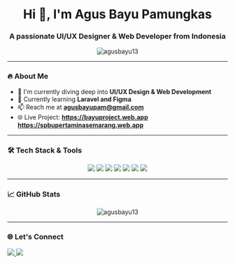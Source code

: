 <!-- ## Hi there 👋 -->
<h1 align="center">Hi 👋, I'm Agus Bayu Pamungkas</h1>
<h3 align="center">A passionate UI/UX Designer & Web Developer from Indonesia</h3>

<p align="center">
  <img src="https://komarev.com/ghpvc/?username=agusbayu13&label=Profile%20views&color=0e75b6&style=flat" alt="agusbayu13" />
</p>

---

### 🔥 About Me

- 🎨 I'm currently diving deep into **UI/UX Design & Web Development**
- 🧠 Currently learning **Laravel and Figma**
- 📫 Reach me at **agusbayupam@gmail.com**
- 🌐 Live Project:
     **https://bayuproject.web.app**
     **https://spbupertaminasemarang.web.app** 

---

### 🛠️ Tech Stack & Tools

<p align="center">
  <img src="https://img.shields.io/badge/-HTML5-E34F26?logo=html5&logoColor=white&style=flat" />
  <img src="https://img.shields.io/badge/-CSS3-1572B6?logo=css3&logoColor=white&style=flat" />
  <img src="https://img.shields.io/badge/-JavaScript-F7DF1E?logo=javascript&logoColor=black&style=flat" />
  <img src="https://img.shields.io/badge/-PHP-777BB4?logo=php&logoColor=white&style=flat" />
  <img src="https://img.shields.io/badge/-Laravel-FF2D20?logo=laravel&logoColor=white&style=flat" />
  <img src="https://img.shields.io/badge/-Figma-F24E1E?logo=figma&logoColor=white&style=flat" />
  <img src="https://img.shields.io/badge/-GitHub-181717?logo=github&logoColor=white&style=flat" />
</p>

---

### 📈 GitHub Stats

<p align="center">
  <!-- <img src="https://github-readme-stats.vercel.app/api?username=agusbayu13&show_icons=true&theme=radical" alt="agusbayu13" />
  <br/> -->
  <img src="https://github-readme-stats.vercel.app/api/top-langs/?username=agusbayu13&layout=compact&theme=radical" alt="agusbayu13" />
</p>

---

<!-- ### 🐍 GitHub Contribution Snake

![snake gif](https://raw.githubusercontent.com/agusbayu13/agusbayu13/output/dist/github-contribution-grid-snake.svg)

--- -->

### 🌐 Let's Connect

<p align="left">
  <a href="https://linkedin.com/in/agusbayupamungkas" target="_blank">
    <img src="https://img.shields.io/badge/-Agus%20Bayu%20Pamungkas-blue?style=flat-square&logo=Linkedin&logoColor=white" />
  </a>
  <a href="mailto:agusbayupam@gmail.com">
    <img src="https://img.shields.io/badge/-agusbayupam@gmail.com-c14438?style=flat-square&logo=Gmail&logoColor=white" />
  </a>
</p>

<!--
**agusbayu13/agusbayu13** is a ✨ _special_ ✨ repository because its `README.md` (this file) appears on your GitHub profile.

Here are some ideas to get you started:

- 🔭 I’m currently working on ...
- 🌱 I’m currently learning ...
- 👯 I’m looking to collaborate on ...
- 🤔 I’m looking for help with ...
- 💬 Ask me about ...
- 📫 How to reach me: ...
- 😄 Pronouns: ...
- ⚡ Fun fact: ...
-->
